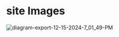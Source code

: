 # site Images


![diagram-export-12-15-2024-7_01_49-PM](https://github.com/user-attachments/assets/ee165100-b42b-4ae4-b304-9765b2f324fa)
